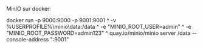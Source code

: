 MinIO sur docker:

docker run -p 9000:9000 -p 9001:9001 ^ -v %USERPROFILE%\minio\data:/data ^ -e "MINIO_ROOT_USER=admin" ^ -e "MINIO_ROOT_PASSWORD=admin123" ^ quay.io/minio/minio server /data --console-address ":9001"